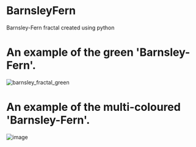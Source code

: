 # BarnsleyFern
Barnsley-Fern fractal created using python


# An example of the green 'Barnsley-Fern'.

![barnsley_fractal_green](https://user-images.githubusercontent.com/117994016/214392161-87cd2ecb-cb4d-43d2-9949-846aef71b870.png)














# An example of the multi-coloured 'Barnsley-Fern'.







![image](https://user-images.githubusercontent.com/117994016/214394784-ba47c9fc-f03c-4159-b410-94ad2743383d.png)

